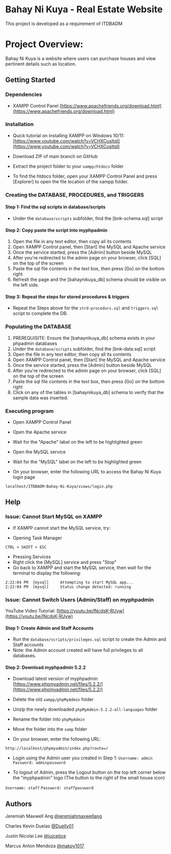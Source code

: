# Bahay Ni Kuya - Real Estate Website
This project is developed as a requirement of ITDBADM

# Project Overview:
Bahay Ni Kuya is a website where users can purchase houses and view pertinent details such as location.

## Getting Started

### Dependencies

* XAMPP Control Panel
[https://www.apachefriends.org/download.html](https://www.apachefriends.org/download.html)

### Installation

* Quick tutorial on installing XAMPP on Windows 10/11:
[https://www.youtube.com/watch?v=VCHXCusltqI](https://www.youtube.com/watch?v=VCHXCusltqI)


* Download ZIP of main branch on GitHub
* Extract the project folder to your ```xampp/htdocs``` folder
* To find the htdocs folder, open your XAMPP Control Panel and press [Explorer] to open
the file location of the xampp folder.

### Creating the DATABASE, PROCEDURES, and TRIGGERS
#### Step 1: Find the sql scripts in database/scripts
* Under the ```database/scripts``` subfolder, find the [bnk-schema.sql] script

#### Step 2: Copy paste the script into myphpadmin
1. Open the file in any text editor, then copy all its contents 
2. Open XAMPP Control panel, then [Start] the MySQL and Apache service
3. Once the service started, press the [Admin] button beside MySQL
5. After you're redirected to the admin page on your browser, click [SQL] on the top of the screen
6. Paste the sql file contents in the text box, then press [Go] on the bottom right
7. Refresh the page and the [bahaynikuya_db] schema should be visible on the left side.

#### Step 3: Repeat the steps for stored procedures & triggers
* Repeat the Steps above for the ```strd-procedurs.sql``` and ```triggers.sql``` script to complete the DB.

### Populating the DATABASE
1. PREREQUISITE: Ensure the [bahaynikuya_db] schema exists in your phpadmin databases
2. Under the ```database/scripts``` subfolder, find the [bnk-data.sql] script
3. Open the file in any text editor, then copy all its contents 
4. Open XAMPP Control panel, then [Start] the MySQL and Apache service
5. Once the service started, press the [Admin] button beside MySQL
6. After you're redirected to the admin page on your browser, click [SQL] on the top of the screen
7. Paste the sql file contents in the text box, then press [Go] on the bottom right
8. Click on any of the tables in [bahaynikuya_db] schema to verify that the sample data was inserted.


### Executing program

* Open XAMPP Control Panel

* Open the Apache service
- Wait for the "Apache" label on the left to be highlighted green

* Open the MySQL service
- Wait for the "MySQL" label on the left to be highlighted green

* On your browser, enter the following URL to access the Bahay Ni Kuya login page
```
localhost/ITDBADM-Bahay-Ni-Kuya/views/login.php
```

## Help

### Issue: Cannot Start MySQL on XAMPP
* If XAMPP cannot start the MySQL service, try:
- Opening Task Manager
```
CTRL + SHIFT + ESC
```

- Pressing Services
- Right click the [MySQL] service and press "Stop"
- Go back to XAMPP and start the MySQL service, 
then wait for the terminal to display the following:
```
2:22:04 PM  [mysql] 	Attempting to start MySQL app...
2:22:04 PM  [mysql] 	Status change detected: running
```

### Issue: Cannot Switch Users (Admin/Staff) on myphpadmin

YouTube Video Tutorial:
[https://youtu.be/lNcdsK-RUyw](https://youtu.be/lNcdsK-RUyw)

#### Step 1: Create Admin and Staff Accounts
* Run the ```database/scripts/privileges.sql``` script to create the Admin and Staff accounts
* Note: the Admin account created will have full privileges to all databases.

#### Step 2: Download myphpadmin 5.2.2
* Download latest version of myphpadmin
[https://www.phpmyadmin.net/files/5.2.2/](https://www.phpmyadmin.net/files/5.2.2/)

* Delete the old ```xampp/phpMyAdmin``` folder

* Unzip the newly downloaded ```phpMyAdmin-5.2.2-all-languages``` folder 

* Rename the folder into ```phpMyAdmin```

* Move the folder into the ```xamp``` folder

* On your browser, enter the following URL:
```
http://localhost/phpmyadmin/index.php?route=/
```

* Login using the Admin user you created in Step 1:
```Username: admin```
```Password: adminpassword```

* To logout of Admin, press the Logout button on the top left corner below the "myphpadmin" logo
(The button to the right of the small house icon)

```Username: staff```
```Password: staffpassword```


## Authors
Jeremiah Maxwell Ang
[@jeremiahmaxwellang](https://github.com/jeremiahmaxwellang)

Charles Kevin Duelas
[@Duelly01](https://github.com/Duelly01)

Justin Nicolai Lee
[@juicetice](https://github.com/juiceticedlsu)

Marcus Anton Mendoza
[@makoy1017](https://github.com/makoy1017)
